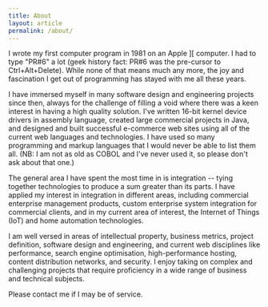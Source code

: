 ```yaml
---
title: About
layout: article
permalink: /about/
---
```


I wrote my first computer program in 1981 on an Apple ][ computer.  I had to type "PR#6" a lot (geek history fact: PR#6 was the pre-cursor to Ctrl+Alt+Delete).  While none of that means much any more, the joy and fascination I get out of programming has stayed with me all these years.  

I have immersed myself in many software design and engineering projects since then, always for the challenge of filling a void where there was a keen interest in having a high quality solution.  I've written 16-bit kernel device drivers in assembly language, created large commercial projects in Java, and designed and built successful e-commerce web sites using all of the current web languages and technologies.  I have used so many programming and markup languages that I would never be able to list them all.  (NB: I am not as old as COBOL and I've never used it, so please don't ask about that one.)

The general area I have spent the most time in is integration -- tying together technologies to produce a sum greater than its parts.  I have applied my interest in integration in different areas, including commercial enterprise management products, custom enterprise system integration for commercial clients, and in my current area of interest, the Internet of Things (IoT) and home automation technologies.

I am well versed in areas of intellectual property, business metrics, project definition, software design and engineering, and current web disciplines like performance, search engine optimisation, high-performance hosting, content distribution networks, and security.  I enjoy taking on complex and challenging projects that require proficiency in a wide range of business and technical subjects.

Please contact me if I may be of service.
